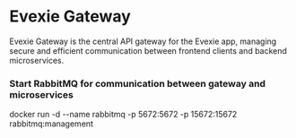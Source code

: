 # Evexie Gateway

Evexie Gateway is the central API gateway for the Evexie app, managing secure and efficient communication between frontend clients and backend microservices.

### Start RabbitMQ for communication between gateway and microservices

docker run -d --name rabbitmq -p 5672:5672 -p 15672:15672 rabbitmq:management
